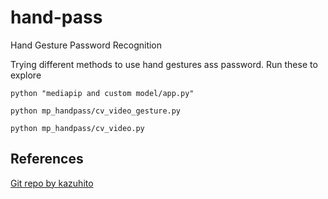 # hand-pass
Hand Gesture Password Recognition


Trying different methods to use hand gestures ass password.
Run these to explore

```
python "mediapip and custom model/app.py"
```

```
python mp_handpass/cv_video_gesture.py
```

```
python mp_handpass/cv_video.py
```

## References
[Git repo by kazuhito](https://github.com/Kazuhito00/hand-gesture-recognition-using-mediapipe)
